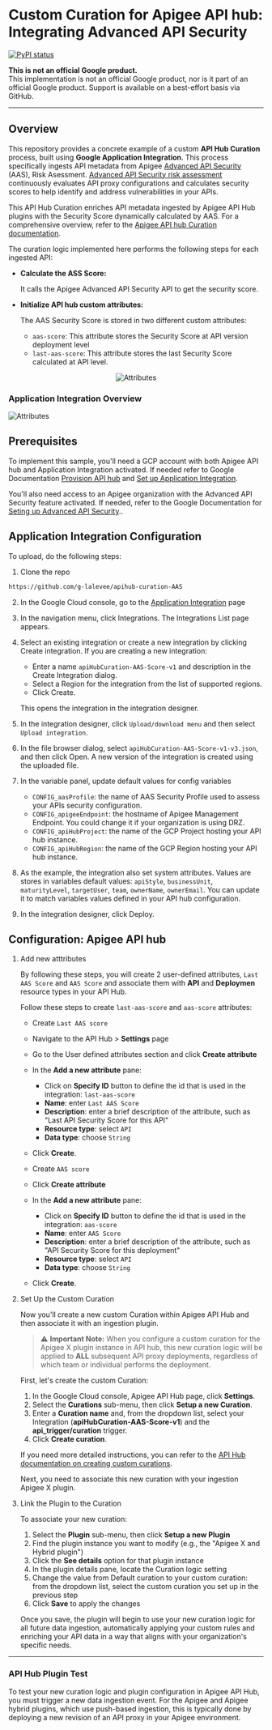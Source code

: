 # Custom Curation for Apigee API hub: <BR>Integrating Advanced API Security



[![PyPI status](https://img.shields.io/pypi/status/ansicolortags.svg)](https://pypi.python.org/pypi/ansicolortags/) 

**This is not an official Google product.**<BR>This implementation is not an official Google product, nor is it part of an official Google product. Support is available on a best-effort basis via GitHub.


---

## Overview

This repository provides a concrete example of a custom **API Hub Curation** process, built using **Google Application Integration**. This process specifically ingests API metadata from Apigee [Advanced API Security](https://cloud.google.com/apigee/docs/api-security) (AAS), Risk Asessment. [Advanced API Security risk assessment](https://cloud.google.com/apigee/docs/api-security/security-scores) continuously evaluates API proxy configurations and calculates security scores to help identify and address vulnerabilities in your APIs.

This API Hub Curation enriches API metadata ingested by Apigee API Hub plugins with the Security Score dynamically calculated by AAS. For a comprehensive overview, refer to the [Apigee API hub Curation documentation](https://cloud.google.com/apigee/docs/apihub/curations).

The curation logic implemented here performs the following steps for each ingested API:

* **Calculate the ASS Score:** 
  
  It calls the Apigee Advanced API Security API to get the security score.
* **Initialize API hub custom attributes:** 

  The AAS Security Score is stored in two different custom attributes:
    - `aas-score`: This attribute stores the Security Score at API version deployment level
    - `last-aas-score`: This attribute stores the last Security Score calculated at API level.


<p align="center">
<img src="./images/attributes.png" alt="Attributes">
</p>



### Application Integration Overview


<P>
<img src="./images/integration.png" alt="Attributes">
</p>

## Prerequisites

To implement this sample, you'll need a GCP account with both Apigee API hub and Application Integration activated. If needed refer to Google Documentation [Provision API hub](https://cloud.google.com/apigee/docs/apihub/provision) and [Set up Application Integration](https://cloud.google.com/application-integration/docs/setup-application-integration).

You'll also need access to an Apigee organization with the Advanced API Security feature activated. If needed, refer to the Google Documentation for [Seting up Advanced API Security](https://cloud.google.com/apigee/docs/api-security)..



## Application Integration Configuration

To upload, do the following steps:

1) Clone the repo 
```sh
https://github.com/g-lalevee/apihub-curation-AAS
```
2) In the Google Cloud console, go to the [Application Integration](https://console.cloud.google.com/integrations) page
4) In the navigation menu, click Integrations. The Integrations List page appears.
5) Select an existing integration or create a new integration by clicking Create integration.
If you are creating a new integration:
    - Enter a name `apiHubCuration-AAS-Score-v1` and description in the Create Integration dialog.
    - Select a Region for the integration from the list of supported regions.
    - Click Create.
    
    This opens the integration in the integration designer.
6) In the integration designer, click `Upload/download menu` and then select `Upload integration`.
7) In the file browser dialog, select `apiHubCuration-AAS-Score-v1-v3.json`, and then click Open. A new version of the integration is created using the uploaded file.
8) In the variable panel, update default values for config variables
    - `CONFIG_aasProfile`: the name of AAS Security Profile used to assess your APIs security configuration. 
    - `CONFIG_apigeeEndpoint`: the hostname of Apigee Management Endpoint. You could change it if your organization is using DRZ.
    - `CONFIG_apiHubProject`: the name of the GCP Project hosting your API hub instance.
    - `CONFIG_apiHubRegion`: the name of the GCP Region hosting your API hub instance.
9) As the example, the integration also set system attributes. Values are stores in variables default values: `apiStyle`, `businessUnit`, `maturityLevel`, `targetUser`, `team`, `ownerName`, `ownerEmail`. You can update it to match variables values defined in your API hub configuration.
10) In the integration designer, click Deploy.


## Configuration: Apigee API hub

1. Add new atttributes

    By following these steps, you will create 2 user-defined attributes, `Last AAS Score` and `AAS Score` and associate them with **API** and **Deploymen** resource types in your API Hub.

   Follow these steps to create `last-aas-score` and `aas-score` attributes:

    - Create `Last AAS score`
    - Navigate to the API Hub > **Settings** page
    - Go to the User defined attributes section and click **Create attribute**
    - In the **Add a new attribute** pane:
        - Click on **Specify ID** button to define the id that is used in the integration: `last-aas-score`
        - **Name**: enter `Last AAS Score`
        - **Description**: enter a brief description of the attribute, such as "Last API Security Score for this API"
        - **Resource type**: select `API`
        - **Data type**: choose `String` 
    - Click **Create**.

    - Create `AAS score`
    - Click **Create attribute**
    - In the **Add a new attribute** pane:
        - Click on **Specify ID** button to define the id that is used in the integration: `aas-score`
        - **Name**: enter `AAS Score`
        - **Description**: enter a brief description of the attribute, such as "API Security Score for this deployment"
        - **Resource type**: select `API`
        - **Data type**: choose `String` 
    - Click **Create**.


2. Set Up the Custom Curation

    Now you'll create a new custom Curation within Apigee API Hub and then associate it with an ingestion plugin.

    > ⚠️ **Important Note:**
    > When you configure a custom curation for the Apigee X plugin instance in API hub, this new curation logic will be applied to **ALL** subsequent API proxy deployments, regardless of which team or individual performs the deployment.


    First, let's create the custom Curation:

    1.  In the Google Cloud console, Apigee API Hub page, click **Settings**.
    3.  Select the **Curations** sub-menu, then click **Setup a new Curation**.
    4.  Enter a **Curation name** and, from the dropdown list, select your Integration (**apiHubCuration-AAS-Score-v1**) and the **api_trigger/curation** trigger.
    5.  Click **Create curation**.

    If you need more detailed instructions, you can refer to the [API Hub documentation on creating custom curations](https://cloud.google.com/apigee/docs/apihub/manage-curations#create-custom-curation).

    Next, you need to associate this new curation with your ingestion Apigee X plugin. 

  3. Link the Plugin to the Curation

     To associate your new curation:

        1. Select the **Plugin** sub-menu, then click **Setup a new Plugin**
        2. Find the plugin instance you want to modify (e.g., the "Apigee X and Hybrid plugin")
        3. Click the **See details** option for that plugin instance
        4. In the plugin details pane, locate the Curation logic setting
        5. Change the value from Default curation to your custom curation: from the dropdown list, select the custom curation you set up in the previous step
        6. Click **Save** to apply the changes

     Once you save, the plugin will begin to use your new curation logic for all future data ingestion, automatically applying your custom rules and enriching your API data in a way that aligns with your organization's specific needs.


---


### API Hub Plugin Test

To test your new curation logic and plugin configuration in Apigee API Hub, you must trigger a new data ingestion event. For the Apigee and Apigee hybrid plugins, which use push-based ingestion, this is typically done by deploying a new revision of an API proxy in your Apigee environment.